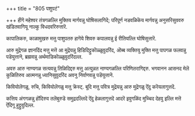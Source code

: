 +++
title = "805 पशुपटं"

+++
हीगॆ महेश्वर तंत्रगळल्लि मुक्तिय मार्गवन्नु घोषिसलागिदॆ; परिपूर्ण नडवळिकॆय मार्गवन्नु अनुसरिसुववरु खंडितवागियू नाल्कु विधदवरिरुत्तारॆ.

कापालिकरु, काळामुखरु मत्तु पाशुपतरु हागॆये शिवरु कपालवन्नु ई रीतियल्लि घोषिसुत्तारॆ.

आरु मुद्रॆगळ ज्ञानदिंद मत्तु मत्तॆ आ मुद्रॆयन्नु हिडिदिट्टुकॊळ्ळुवुदरिंद, ऒब्ब व्यक्तियु मुक्ति मत्तु पापगळ फलवन्नु पडॆयुत्तानॆ, ब्रह्मवन्नु अर्थमाडिकॊळ्ळुवुदरिंदल्ल.

अवरु आरु नाण्यगळ सत्यवन्नु तिळिदिद्दरु मत्तु अत्युन्नत नाण्यगळल्लि परिणितरागिद्दरु. भगवानन आसनद मेलॆ कुळितिरुव आत्मनन्नु ध्यानिसुवुदरिंद अवनु निर्वाणवन्नु पडॆयुत्तानॆ.

किवियोलॆगळु, रुचि, किवियोलॆगळु मत्तु क्रॆस्ट्. बूदि मत्तु पवित्र मुद्रॆयन्नु आरु मुद्रॆगळु ऎंदु करॆयलागुत्तदॆ.

कत्तिय अंगगळन्नु हॊंदिरुव तलॆबुरुडॆ समुद्रदल्लिदॆ ऎंदु हेळलागुत्तदॆ आदरॆ इवुगळिंद मुच्चिद देहवु इल्लि मत्तॆ ऎंदिगू हुट्टुवुदिल्ल.


